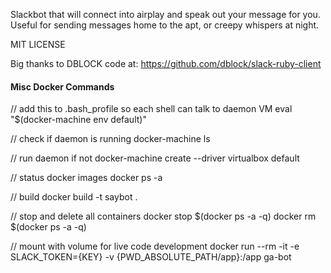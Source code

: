 Slackbot that will connect into airplay and speak out your message for you.  Useful for sending messages home to the apt, or creepy whispers at night.

MIT LICENSE

Big thanks to DBLOCK code at: 
https://github.com/dblock/slack-ruby-client



#### Misc Docker Commands
// add this to .bash_profile so each shell can talk to daemon VM
  eval "$(docker-machine env default)"

// check if daemon is running
  docker-machine ls

// run daemon if not
  docker-machine create --driver virtualbox default

// status
  docker images
  docker ps -a
  
// build
   docker build -t saybot .

// stop and delete all containers
  docker stop $(docker ps -a -q)
  docker rm $(docker ps -a -q)

// mount with volume for live code development
  docker run --rm -it -e SLACK_TOKEN={KEY} -v {PWD_ABSOLUTE_PATH/app}:/app ga-bot
